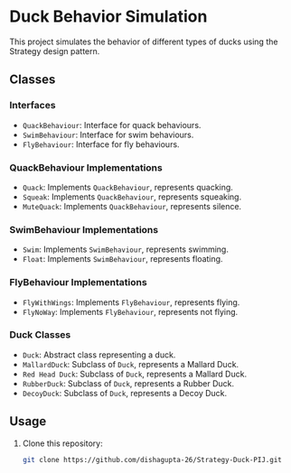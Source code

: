 # Duck Behavior Simulation

This project simulates the behavior of different types of ducks using the Strategy design pattern.

## Classes

### Interfaces
- `QuackBehaviour`: Interface for quack behaviours.
- `SwimBehaviour`: Interface for swim behaviours.
- `FlyBehaviour`: Interface for fly behaviours.

### QuackBehaviour Implementations
- `Quack`: Implements `QuackBehaviour`, represents quacking.
- `Squeak`: Implements `QuackBehaviour`, represents squeaking.
- `MuteQuack`: Implements `QuackBehaviour`, represents silence.

### SwimBehaviour Implementations
- `Swim`: Implements `SwimBehaviour`, represents swimming.
- `Float`: Implements `SwimBehaviour`, represents floating.

### FlyBehaviour Implementations
- `FlyWithWings`: Implements `FlyBehaviour`, represents flying.
- `FlyNoWay`: Implements `FlyBehaviour`, represents not flying.

### Duck Classes
- `Duck`: Abstract class representing a duck.
- `MallardDuck`: Subclass of `Duck`, represents a Mallard Duck.
- `Red Head Duck`: Subclass of `Duck`, represents a Mallard Duck.
- `RubberDuck`: Subclass of `Duck`, represents a Rubber Duck.
- `DecoyDuck`: Subclass of `Duck`, represents a Decoy Duck.

## Usage
1. Clone this repository:
   ```sh
   git clone https://github.com/dishagupta-26/Strategy-Duck-PIJ.git 
   ```

